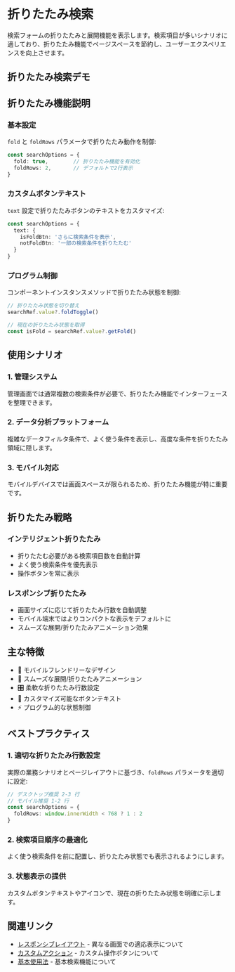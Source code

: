 # 折りたたみ検索

検索フォームの折りたたみと展開機能を表示します。検索項目が多いシナリオに適しており、折りたたみ機能でページスペースを節約し、ユーザーエクスペリエンスを向上させます。

## 折りたたみ検索デモ

<DemoPreview dir="demos/ma-search/collapsible-search" />

## 折りたたみ機能説明

### 基本設定
`fold` と `foldRows` パラメータで折りたたみ動作を制御:

```typescript
const searchOptions = {
  fold: true,        // 折りたたみ機能を有効化
  foldRows: 2,       // デフォルトで2行表示
}
```

### カスタムボタンテキスト
`text` 設定で折りたたみボタンのテキストをカスタマイズ:

```typescript
const searchOptions = {
  text: {
    isFoldBtn: 'さらに検索条件を表示',
    notFoldBtn: '一部の検索条件を折りたたむ'
  }
}
```

### プログラム制御
コンポーネントインスタンスメソッドで折りたたみ状態を制御:

```typescript
// 折りたたみ状態を切り替え
searchRef.value?.foldToggle()

// 現在の折りたたみ状態を取得
const isFold = searchRef.value?.getFold()
```

## 使用シナリオ

### 1. 管理システム
管理画面では通常複数の検索条件が必要で、折りたたみ機能でインターフェースを整理できます。

### 2. データ分析プラットフォーム
複雑なデータフィルタ条件で、よく使う条件を表示し、高度な条件を折りたたみ領域に隠します。

### 3. モバイル対応
モバイルデバイスでは画面スペースが限られるため、折りたたみ機能が特に重要です。

## 折りたたみ戦略

### インテリジェント折りたたみ
- 折りたたむ必要がある検索項目数を自動計算
- よく使う検索条件を優先表示
- 操作ボタンを常に表示

### レスポンシブ折りたたみ
- 画面サイズに応じて折りたたみ行数を自動調整
- モバイル端末ではよりコンパクトな表示をデフォルトに
- スムーズな展開/折りたたみアニメーション効果

## 主な特徴

- 📱 モバイルフレンドリーなデザイン
- 🔄 スムーズな展開/折りたたみアニメーション
- 🎛 柔軟な折りたたみ行数設定
- 📝 カスタマイズ可能なボタンテキスト
- ⚡ プログラム的な状態制御

## ベストプラクティス

### 1. 適切な折りたたみ行数設定
実際の業務シナリオとページレイアウトに基づき、`foldRows` パラメータを適切に設定:

```typescript
// デスクトップ推奨 2-3 行
// モバイル推奨 1-2 行
const searchOptions = {
  foldRows: window.innerWidth < 768 ? 1 : 2
}
```

### 2. 検索項目順序の最適化
よく使う検索条件を前に配置し、折りたたみ状態でも表示されるようにします。

### 3. 状態表示の提供
カスタムボタンテキストやアイコンで、現在の折りたたみ状態を明確に示します。

## 関連リンク

- [レスポンシブレイアウト](./responsive-layout) - 異なる画面での適応表示について
- [カスタムアクション](./custom-actions) - カスタム操作ボタンについて
- [基本使用法](./basic-usage) - 基本検索機能について